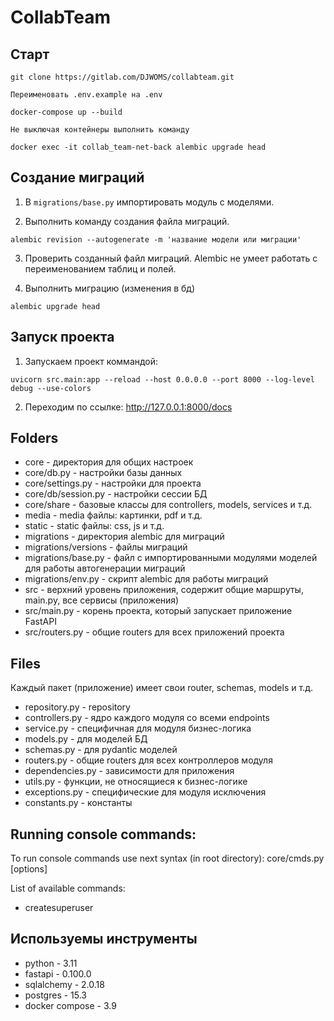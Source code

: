 # CollabTeam


## Старт

```
git clone https://gitlab.com/DJWOMS/collabteam.git

Переименовать .env.example на .env

docker-compose up --build

Не выключая контейнеры выполнить команду

docker exec -it collab_team-net-back alembic upgrade head
```

## Создание миграций
1) В `migrations/base.py` импортировать модуль с моделями.

2) Выполнить команду создания файла миграций.
```
alembic revision --autogenerate -m 'название модели или миграции'
```
3) Проверить созданный файл миграций. Alembic не умеет работать с переименованием таблиц и полей.

4) Выполнить миграцию (изменения в бд)
```
alembic upgrade head
```

## Запуск проекта
1) Запускаем проект коммандой:
```
uvicorn src.main:app --reload --host 0.0.0.0 --port 8000 --log-level debug --use-colors
```
2) Переходим по ссылке: http://127.0.0.1:8000/docs

## Folders

- core - директория для общих настроек
- core/db.py - настройки базы данных
- core/settings.py - настройки для проекта
- core/db/session.py - настройки сессии БД
- core/share - базовые классы для controllers, models, services и т.д.
- media - media файлы: картинки, pdf и т.д.
- static - static файлы: css, js и т.д.
- migrations - директория alembic для миграций
- migrations/versions - файлы миграций
- migrations/base.py - файл с импортированными модулями моделей для работы автогенерации миграций
- migrations/env.py - скрипт alembic для работы миграций
- src - верхний уровень приложения, содержит общие маршруты, main.py, все сервисы (приложения)
- src/main.py - корень проекта, который запускает приложение FastAPI
- src/routers.py - общие routers для всех приложений проекта

## Files
Каждый пакет (приложение) имеет свои router, schemas, models и т.д.

- repository.py - repository
- controllers.py - ядро каждого модуля со всеми endpoints
- service.py - специфичная для модуля бизнес-логика
- models.py - для моделей БД
- schemas.py - для pydantic моделей
- routers.py - общие routers для всех контроллеров модуля
- dependencies.py - зависимости для приложения
- utils.py - функции, не относящиеся к бизнес-логике
- exceptions.py - специфические для модуля исключения
- constants.py - константы

## Running console commands:
To run console commands use next syntax (in root directory): core/cmds.py <command> [options]

List of available commands:

- createsuperuser


## Используемы инструменты

- python - 3.11
- fastapi - 0.100.0
- sqlalchemy - 2.0.18
- postgres - 15.3
- docker compose - 3.9
